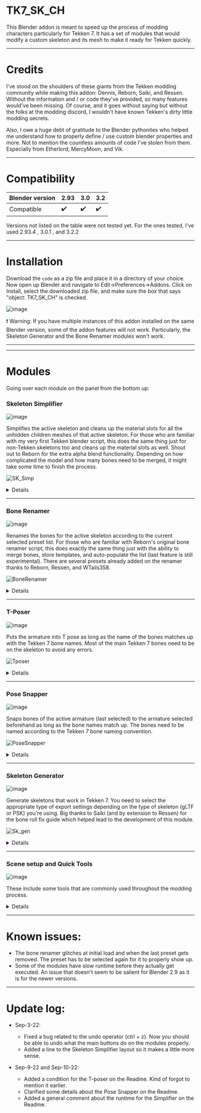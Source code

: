 # TK7_SK_CH
This Blender addon is meant to speed up the process of modding characters particularly for Tekken 7. It has a set of modules that would modify a custom skeleton and its mesh to make it ready for Tekken quickly.

 - - - -

# Credits
I've stood on the shoulders of these giants from the Tekken modding community while making this addon: Dennis, Reborn, Saiki, and  Ressen. Without the information and / or code they've provided, so many features would've been missing. Of course, and it goes without saying but without the folks at the modding discord, I wouldn't have known Tekken's dirty little modding secrets. 

Also, I owe a huge debt of gratitude to the Blender pythonites who helped me understand how to properly define / use custom blender properties and more. Not to mention the countless amounts of code I've stolen from them. Especially from Etherlord, MercyMoon, and Vik.

 - - - -

# Compatibility

| Blender version  | 2.93 | 3.0 |  3.2 |
| ------------- | ------------- | ------------- | ------------- |
| Compatible | :heavy_check_mark:  | :heavy_check_mark: | :heavy_check_mark: |

Versions not listed on the table were not tested yet.
For the ones tested, I've used 2.93.4 , 3.0.1 ,  and 3.2.2


 - - - -

# Installation
Download the `code` as a zip file and place it in a directory of your choice.
Now open up Blender and navigate to Edit->Preferences->Addons. Click on Install, select the downloaded zip file, and make sure the box that says "object: TK7_SK_CH" is checked.

![image](https://user-images.githubusercontent.com/99399209/188270597-d74265dd-91db-456d-bf8c-590856f3e4a3.png)


:exclamation: Warning: If you have multiple instances of this addon installed on the same Blender version, some of the addon features will not work. Particularly, the Skeleton Generator and the Bone Renamer modules won't work.

 - - - -
 - - - -

# Modules
Going over each module on the panel from the bottom up:
 ### Skeleton Simplifier ###
  ![image](https://user-images.githubusercontent.com/99399209/188228986-e0612fcd-f521-4875-a69b-b1ea0e18eb0a.png)

Simplifies the active skeleton and cleans up the material slots for all the unhidden children meshes of that active skeleton. For those who are familiar with my very first Tekken blender script, this does the same thing just for non-Tekken skeletons too and cleans up the material slots as well. Shout out to Reborn for the extra alpha blend functionality. Depending on how complicated the model and how many bones need to be merged, it might take some time to finish the process. 

![SK_Simp](https://user-images.githubusercontent.com/99399209/188280415-2795bca8-f86d-48d0-8497-6449ca6a575b.gif)

<details>
  <summary>Details</summary>
  
   What it does:
  * Merges all bones weights that have the strings listed in their names (ex: "ctr", "null", "offset",  ...) to thier parents (or ancestors).
  * Removes all the bones that contain listed strings (ex: "ctr", "null", "offset",  ...) in their name from the skeleton (Optional).
  * Connects the limb bones in the skeleton. 
  * Join the children meshes or separate them according to the materials (Either join or separate by material slots).
  * Cleans up the alpha blend settings of your mesh (Optional).
  * Removes duplicate materials with different names but the exact same shader properties (material slot clean up). 

  Conditions for proper activation:
  * Applied on a single active armature on the viewport.
  * All the viewport transfroms should be applied on the skeleton prior (Ctrl + A ---> All tranforms)
  * Children meshes of the armature should not be hidden on the viewport.


</details>

 - - - -

 ### Bone Renamer ###

![image](https://user-images.githubusercontent.com/99399209/188254017-dc537a5b-d7a2-4a56-ad5e-94671ada315d.png)


Renames the bones for the active skeleton according to the current selected preset list. For those who are familiar with Reborn's original bone renamer script, this does exactly the same thing just with the ability to merge bones, store templates, and auto-populate the list (last feature is still experimental). There are several presets already added on the renamer thanks to Reborn, Ressen, and WTails358.

![BoneRenamer](https://user-images.githubusercontent.com/99399209/188280431-c323d60a-8c8a-4529-ac34-47806fc8ce36.gif)


<details>
  <summary>Details</summary>
  
   What it does:
   * Renames the bones of an active armature.
   * Stores renaming lists as presets.
   * Modify the renaming list through the panel.
   * Auto-populates the list (Optional, Experimental, and only works for skeleton structures with certain features).
   * Merges bone weights for the bones that end up with the a same or similar name (Optional). The parent would be the first renamed bone if the new bone names are identical.

  Conditions for proper activation:
  * Object mode.
  * Applied on a single active armature on the viewport.
  * All the viewport transfroms should be applied on the skeleton (Ctrl + A ---> All tranforms) as well as the pose for the auto-populate to function properly. 



</details>

 - - - -

 ### T-Poser ###
 ![image](https://user-images.githubusercontent.com/99399209/188228392-31d948dc-9207-40eb-a8fb-095c5b9d74ff.png)

Puts the armature into T pose as long as the name of the bones matches up with the Tekken 7 bone names. Most of the main Tekken 7 bones need to be on the skeleton to avoid any errors.
 
![Tposer](https://user-images.githubusercontent.com/99399209/188280453-fd3c1dfc-930a-4846-aaa4-749f2d9dc532.gif)

 
 <details>
  <summary>Details</summary>
  
   What it does:
   * T-poses most of the main bones in a skeleton as long as the bone names follow Tekken 7's naming convetion (except for the head bone).
   * Fixes the armature in edit mode to make it ready for T posing by connecting the bones (Optional).

  Conditions for proper activation:
  * Object mode.
  * Applied on a single active armature on the viewport.
  * All the viewport transfroms should be applied on the skeleton (Ctrl + A ---> All tranforms) as well as the pose (i.e. pose needs to be applied too).
  * The bones need to be already in the correct position so that the T-poser can rotate them properly.



</details>

 - - - -
 
 
 ### Pose Snapper ###
 ![image](https://user-images.githubusercontent.com/99399209/188228550-4b498802-29fa-4ab8-a8d9-7e95b75fb20c.png)
 
 Snaps bones of the active armature (last selected) to the armature selected beforehand as long as the bone names match up. The bones need to be named according to the Tekken 7 bone naming convention.
 
![PoseSnapper](https://user-images.githubusercontent.com/99399209/188280485-e8303403-6532-4200-bb5a-4fafcbf9e09d.gif)

 
  <details>
  <summary>Details</summary>
  
   What it does:
   * Snaps bones with matching names in pose mode to their corresponding psotion on the other selected armature.
   * Scales the entire skeleton so that the Spine1 bones line up (Optional).
   * Moves individual bones in pose mode sp that they line up.
   * Scales and / or moves individual bones in pose mode so they'd line up (only in Advanced mode which is experimental).


  Conditions for proper activation:
  * Object mode.
  * Applied when exactly 2 selected armatures are selected and the adjustments will be applied to the one selected last as long as the bone names match up.
  * Most of the main Tekken 7 bones need to be present (Hand bones, spine bones, limb bones, and Neck)
  * All the viewport transfroms should be applied on the skeleton (Ctrl + A ---> All tranforms) as well as the pose (i.e. pose needs to be applied too). 



</details>

 - - - -
  
 ### Skeleton Generator ###
 ![image](https://user-images.githubusercontent.com/99399209/188228602-94363f1f-8538-4151-913e-09d6573976ca.png)
 
 Generate skeletons that work in Tekken 7. You need to select the appropriate type of export settings depending on the type of skeleton (gLTF or PSK) you're using. Big thanks to Saiki (and by extension to Ressen) for the bone roll fix guide which helped lead to the development of this module.

![Sk_gen](https://user-images.githubusercontent.com/99399209/188280510-d6884bc1-e1f6-496b-94b7-e8743fd81711.gif)

  <details>
  <summary>Details</summary>
  
   What it does:
   * Generate the skeletons for the Tekken 7 cast that work in Tekken 7 (only the skeletons without the meshes).
   * Genrates gLTF and PSK variants of the skeletons.
   * Genrates skeleton variants that have all the bones or the main bones only (any bone that doesn't have "offset" or "null" in its name)


  Conditions for proper activation:
  * Object mode



</details>

 - - - -

 
 ### Scene setup and Quick Tools ###
 ![image](https://user-images.githubusercontent.com/99399209/188228678-83e2f6d7-35d9-4651-8ce3-736668d12ca4.png)
 
These include some tools that are commonly used throughout the modding process.

<details>
  <summary>Details</summary>
  
* Scene setup adjusts the units based on the info Dennis provided on the original custom mesh guide.
* Merge bones merges the weights of the bones to the bone parents or to the last selected bone (active bone). The bones need to selected in edit mode.
* Apply pose applies the pose (go figure). 
* Fix bones snaps the bones of the last selected armature (active armature) to the armature selected before it in edit mode and adds bones if needed as long as the bone names match up.
 

</details>

 
 - - - -

# Known issues:

* The bone renamer glitches at initial load and when the last preset gets removed. The preset has to be selected again for it to properly show up. 
* Some of the modules have slow runtime before they actually get executed. An issue that doesn't seem to be salient for Blender 2.9 as it is for the newer versions.

 

 - - - -

# Update log:

* Sep-3-22: 
   * Fixed a bug related to the undo operator (ctrl + z). Now you should be able to undo what the main buttons do on the modules properly.
   * Added a line to the Skeleton Simplifier layout so it makes a little more sense.

* Sep-9-22 and Sep-10-22: 
   * Added a condition for the T-poser on the Readme. Kind of forgot to mention it earlier.
   * Clarified some details about the Pose Snapper on the Readme.
   * Added a general comment about the runtime for the Simplifier on the Readme.
